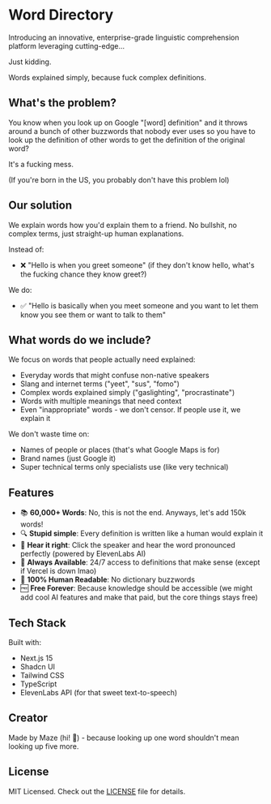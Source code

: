 # Word Directory

Introducing an innovative, enterprise-grade linguistic comprehension platform leveraging cutting-edge...

Just kidding.

Words explained simply, because fuck complex definitions.

## What's the problem?

You know when you look up on Google "[word] definition" and it throws around a bunch of other buzzwords that nobody ever uses so you have to look up the definition of other words to get the definition of the original word?

It's a fucking mess.

(If you're born in the US, you probably don't have this problem lol)

## Our solution

We explain words how you'd explain them to a friend. No bullshit, no complex terms, just straight-up human explanations.

Instead of:
- ❌ "Hello is when you greet someone" (if they don't know hello, what's the fucking chance they know greet?)

We do:
- ✅ "Hello is basically when you meet someone and you want to let them know you see them or want to talk to them"

## What words do we include?

We focus on words that people actually need explained:
- Everyday words that might confuse non-native speakers
- Slang and internet terms ("yeet", "sus", "fomo")
- Complex words explained simply ("gaslighting", "procrastinate")
- Words with multiple meanings that need context
- Even "inappropriate" words - we don't censor. If people use it, we explain it

We don't waste time on:
- Names of people or places (that's what Google Maps is for)
- Brand names (just Google it)
- Super technical terms only specialists use (like very technical)

## Features

- 📚 **60,000+ Words**: No, this is not the end. Anyways, let's add 150k words!
- 🔍 **Stupid simple**: Every definition is written like a human would explain it
- 🎯 **Hear it right**: Click the speaker and hear the word pronounced perfectly (powered by ElevenLabs AI)
- 🚀 **Always Available**: 24/7 access to definitions that make sense (except if Vercel is down lmao)
- 💯 **100% Human Readable**: No dictionary buzzwords
- 🆓 **Free Forever**: Because knowledge should be accessible (we might add cool AI features and make that paid, but the core things stays free)

## Tech Stack

Built with:
- Next.js 15
- Shadcn UI
- Tailwind CSS
- TypeScript
- ElevenLabs API (for that sweet text-to-speech)

## Creator

Made by Maze (hi! 👋) - because looking up one word shouldn't mean looking up five more.

## License

MIT Licensed. Check out the [LICENSE](LICENSE) file for details.
